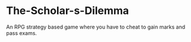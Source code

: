# The-Scholar-s-Dilemma
An RPG strategy based game where you have to cheat to gain marks and pass exams.


